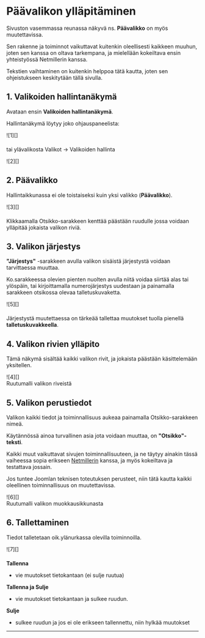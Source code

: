 # Päävalikon ylläpitäminen

Sivuston vasemmassa reunassa näkyvä ns. __Päävalikko__ on myös muutettavissa.

Sen rakenne ja toiminnot vaikuttavat kuitenkin oleellisesti kaikkeen muuhun,
joten sen kanssa on oltava tarkempana, ja mielellään kokeiltava ensin yhteistyössä Netmillerin kanssa.

Tekstien vaihtaminen on kuitenkin helppoa tätä kautta, joten sen ohjeistukseen keskitytään tällä sivulla.


## 1. Valikoiden hallintanäkymä

Avataan ensin __Valikoiden hallintanäkymä__.

Hallintanäkymä löytyy joko ohjauspaneelista:

<figure class="fig-n border" style="margin:0 0 20px 0">
![1][]
</figure>

tai ylävalikosta Valikot ->  Valikoiden hallinta

<figure class="fig-n border" style="margin:0 0 20px 0">
![2][]
</figure>

## 2. Päävalikko

Hallintaikkunassa ei ole toistaiseksi kuin yksi valikko (__Päävalikko__).

<figure class="fig-n border" style="margin:0 0 20px 0">
![3][]
</figure>

Klikkaamalla Otsikko-sarakkeen kenttää päästään ruudulle jossa voidaan ylläpitää jokaista valikon riviä.


## 3. Valikon järjestys

__"Järjestys"__ -sarakkeen avulla valikon sisäistä järjestystä voidaan tarvittaessa muuttaa.

Ko.sarakkeessa olevien pienten nuolten avulla niitä voidaa siirtää alas tai ylöspäin,
tai kirjoittamalla numerojärjestys uudestaan ja painamalla sarakkeen otsikossa olevaa talletuskuvaketta.

<figure class="fig-n border" style="margin:0 0 20px 0">
![5][]
</figure>

Järjestystä muutettaessa on tärkeää tallettaa muutokset tuolla pienellä __talletuskuvakkeella__.


## 4. Valikon rivien ylläpito

Tämä näkymä sisältää kaikki valikon rivit, ja jokaista päästään käsittelemään yksitellen.

<figure class="fig-n border" style="margin:0 0 20px 0">
![4][]
<figcaption>Ruutumalli valikon riveistä</figcaption>
</figure>



## 5. Valikon perustiedot

Valikon kaikki tiedot ja toiminnallisuus aukeaa painamalla Otsikko-sarakkeen nimeä.

Käytännössä ainoa turvallinen asia jota voidaan muuttaa, on __"Otsikko"-teksti__.

Kaikki muut vaikuttavat sivujen toiminnallisuuteen, ja ne täytyy ainakin tässä vaiheessa sopia erikseen
[Netmillerin][10] kanssa, ja myös kokeiltava ja testattava jossain.

Jos tuntee Joomlan teknisen toteutuksen perusteet, niin tätä kautta kaikki oleellinen toiminnallisuus on muutettavissa.

<figure class="fig-n border" style="margin:0 0 20px 0">
![6][]
<figcaption>Ruutumalli valikon muokkausikkunasta</figcaption>
</figure>


## 6. Tallettaminen

Tiedot talletetaan oik.ylänurkassa olevilla toiminnoilla.

<figure class="fig-n border" style="margin:0 0 20px 0">
![7][]
</figure>

__Tallenna__

*   vie muutokset tietokantaan (ei sulje ruutua)

__Tallenna ja Sulje__

*   vie muutokset tietokantaan ja sulkee ruudun.

__Sulje__

*   sulkee ruudun ja jos ei ole erikseen tallennettu, niin hylkää muutokset

----


[1]: kuvat/kuva51.png "Ruutumalli"
[2]: kuvat/kuva52.png "Ruutumalli"
[3]: kuvat/kuva81.png "Ruutumalli"
[4]: kuvat/kuva82.png "Ruutumalli"
[5]: kuvat/kuva83.png "Ruutumalli"
[6]: kuvat/kuva84.png "Ruutumalli"
[7]: kuvat/kuva56.png "Ruutumalli"
[10]: http://www.netmiller.fi
